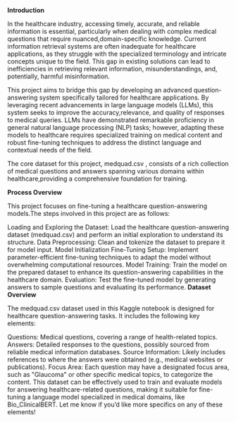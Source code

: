 
**Introduction**


In the healthcare industry, accessing timely, accurate, and reliable information is essential, particularly when dealing with complex medical questions that require nuanced,domain-specific knowledge. Current information retrieval systems are often inadequate for healthcare applications, as they struggle with the specialized terminology and intricate concepts unique to the field. This gap in existing solutions can lead to inefficiencies in retrieving relevant information, misunderstandings, and, potentially, harmful misinformation.

This project aims to bridge this gap by developing an advanced question-answering system specifically tailored for healthcare applications. By leveraging recent advancements in large language models (LLMs), this system seeks to improve the accuracy,relevance, and quality of responses to medical queries. LLMs have demonstrated remarkable proficiency in general natural language processing (NLP) tasks; however, adapting these models to healthcare requires specialized training on medical content and robust fine-tuning techniques to address the distinct language and contextual needs of the field.

The core dataset for this project, medquad.csv , consists of a rich collection of medical questions and answers spanning various domains within healthcare,providing a comprehensive foundation for training.

**Process Overview** 



This project focuses on fine-tuning a healthcare question-answering models.The steps involved in this project are as follows:

Loading and Exploring the Dataset: Load the healthcare question-answering dataset (medquad.csv) and perform an initial exploration to understand its structure.
Data Preprocessing: Clean and tokenize the dataset to prepare it for model input.
Model Initialization
Fine-Tuning Setup: Implement parameter-efficient fine-tuning techniques to adapt the model without overwhelming computational resources.
Model Training: Train the model on the prepared dataset to enhance its question-answering capabilities in the healthcare domain.
Evaluation: Test the fine-tuned model by generating answers to sample questions and evaluating its performance.
**Dataset Overview**



The medquad.csv dataset used in this Kaggle notebook is designed for healthcare question-answering tasks. It includes the following key elements:

Questions: Medical questions, covering a range of health-related topics.
Answers: Detailed responses to the questions, possibly sourced from reliable medical information databases.
Source Information: Likely includes references to where the answers were obtained (e.g., medical websites or publications).
Focus Area: Each question may have a designated focus area, such as "Glaucoma" or other specific medical topics, to categorize the content.
This dataset can be effectively used to train and evaluate models for answering healthcare-related questions, making it suitable for fine-tuning a language model specialized in medical domains, like Bio_ClinicalBERT. Let me know if you’d like more specifics on any of these elements!
